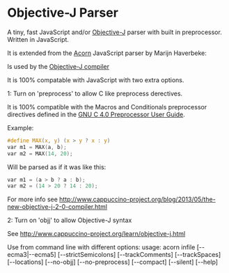 
# Objective-J Parser

A tiny, fast JavaScript and/or [Objective-J][objj] parser with built in preprocessor. Written in JavaScript.

[objj]: http://www.cappuccino-project.org/learn/objective-j.html

It is extended from the [Acorn][acorn] JavaScript parser by Marijn Haverbeke:

[acorn]: http://marijnhaverbeke.nl/acorn/

Is used by the [Objective-J compiler][objj-compiler]

[objj-compiler]: https://github.com/mrcarlberg/ObjJAcornCompiler

It is 100% compatable with JavaScript with two extra options.

1: Turn on 'preprocess' to allow C like preprocess derectives.

It is 100% compatible with the Macros and Conditionals preprocessor directives defined in the [GNU C 4.0 Preprocessor User Guide](http://gcc.gnu.org/onlinedocs/gcc-4.8.1/cpp/index.html#Top).

Example:
```c
#define MAX(x, y) (x > y ? x : y)
var m1 = MAX(a, b);
var m2 = MAX(14, 20);
```
Will be parsed as if it was like this:
```c
var m1 = (a > b ? a : b);
var m2 = (14 > 20 ? 14 : 20);
```
For more info see http://www.cappuccino-project.org/blog/2013/05/the-new-objective-j-2-0-compiler.html

2: Turn on 'objj' to allow Objective-J syntax

See http://www.cappuccino-project.org/learn/objective-j.html

Use from command line with different options:
usage: acorn infile [--ecma3|--ecma5] [--strictSemicolons] [--trackComments] [--trackSpaces]
        [--locations] [--no-objj] [--no-preprocess] [--compact] [--silent] [--help]
